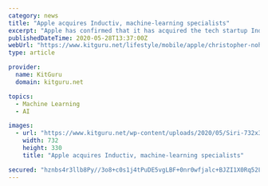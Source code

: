 ```yaml
---
category: news
title: "Apple acquires Inductiv, machine-learning specialists"
excerpt: "Apple has confirmed that it has acquired the tech startup Inductiv, an engineering team from Ontario that specialises in machine-learning. It’s believed that Apple’s underlying reason for the acquisition of Inductiv is to enhance its virtual assistant,"
publishedDateTime: 2020-05-28T13:37:00Z
webUrl: "https://www.kitguru.net/lifestyle/mobile/apple/christopher-nohall/apple-acquires-inductiv-machine-learning-specialists/"
type: article

provider:
  name: KitGuru
  domain: kitguru.net

topics:
  - Machine Learning
  - AI

images:
  - url: "https://www.kitguru.net/wp-content/uploads/2020/05/Siri-732x330.jpg"
    width: 732
    height: 330
    title: "Apple acquires Inductiv, machine-learning specialists"

secured: "hznbs4r3llb8Py//3o8+c0s1j4tPuDE5vgLBF+0nr0wfjalc+BJZI1X0Rq52LHTj3qEyTkg7pAdeeE3RZXJOh12EfdMiLOTqAfg0OwwA7703S+TiifT6JGoUS7j0GHzloHImu9neMTXU7bf+10XX021cSjBo9fvsUP9PtwsfCcEgFWwDtNwAsaMIhx/v/uWfvu/6FA5Lw2guP9SPeekYw2a35QjdtSmTcZoeLL0uGMTyoGB47GAidAioEOAUD8iwG6Nq2Y0f41Wv9hZUR8lKkDVsIWvGQwTNOymy/Nr3LBHWEDW0e86cvAnqe/xi5Cqn;pB/xsiqEltbsQmSU0syYCA=="
---
```


